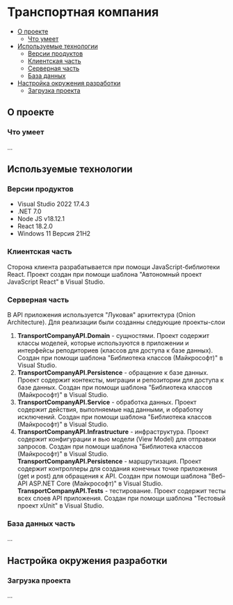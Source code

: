 # Транспортная компания

* [О проекте](#AboutProject)
  * [Что умеет](#WhatCan)
* [Используемые технологии](#TechnologiesUsed)
  * [Версии продуктов](#ProductVersions)
  * [Клиентская часть](#ClientSide)
  * [Серверная часть](#ServerSide)
  * [База данных](#DataBase)
* [Настройка окружения разработки](#SettingDevelopmentEnvironment)
  * [Загрузка проекта](#LoadProject)

<a id="AboutProject"></a>

## О проекте

<a id="WhatCan"></a>

### Что умеет
...

<a id="TechnologiesUsed"></a>

## Используемые технологии

<a id="ProductVersions"></a>

### Версии продуктов
* Visual Studio 2022 17.4.3
* .NET 7.0
* Node JS v18.12.1
* React 18.2.0
* Windows 11 Версия 21H2

<a id="ClientSide"></a>

### Клиентская часть
Сторона клиента разрабатывается при помощи JavaScript-библиотеки React. Проект создан при помощи шаблона "Автономный проект JavaScript React" в Visual Studio.

<a id="ServerSide"></a>

### Серверная часть
В API приложения используется "Луковая" архитектура (Onion Architecture). Для реализации были созданны следующие проекты-слои  
1. **TransportCompanyAPI.Domain** - сущностями. Проект содержит классы моделей, которые используются в приложении и интерфейсы реподиториев (классов для доступа к базе данных). Создан при помощи шаблона "Библиотека классов (Майкрософт)" в Visual Studio.   
2. **TransportCompanyAPI.Persistence** - обращение к базе данных. Проект содержит контексты, миграции и репозитории для доступа к базе данных. Создан при помощи шаблона "Библиотека классов (Майкрософт)" в Visual Studio.   
3. **TransportCompanyAPI.Service** - обработка данных. Проект содержит действия, выполняемые над данными, и обработку исключений. Создан при помощи шаблона "Библиотека классов (Майкрософт)" в Visual Studio.   
4. **TransportCompanyAPI.Infrastructure** - инфраструктура. Проект содержит конфигурации и вью модели (View Model) для отправки запросов. Создан при помощи шаблона "Библиотека классов (Майкрософт)" в Visual Studio.   
**TransportCompanyAPI.Persistence** - маршрутизация. Проект содержит контроллеры для создания конечных точке приложения (get и post) для обращения к API. Создан при помощи шаблона "Веб-API ASP.NET Core (Майкрософт)" в Visual Studio.  
**TransportCompanyAPI.Tests** - тестирование. Проект содержит тесты всех слоев API приложения. Создан при помощи шаблона "Тестовый проект xUnit" в Visual Studio.   

<a id="DataBase"></a>

### База данных часть
...

<a id="SettingDevelopmentEnvironment"></a>

## Настройка окружения разработки

<a id="LoadProject"></a>

### Загрузка проекта

...